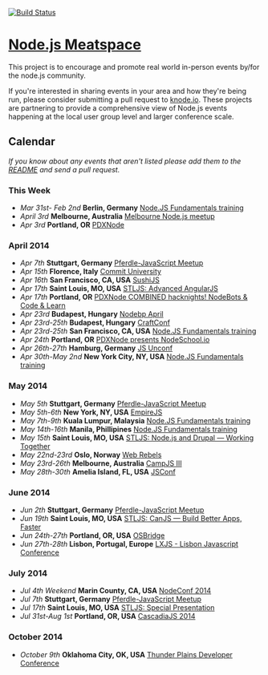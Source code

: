 [![Build Status](https://travis-ci.org/knode/node-meatspace.png)](https://travis-ci.org/knode/node-meatspace)

[Node.js Meatspace](http://nodemeatspace.com/)
==============

This project is to encourage and promote real world in-person events by/for the node.js community.

If you're interested in sharing events in your area and how they're being run, please consider submitting a pull request to [knode.io](https://github.com/knode/meetups). These projects are partnering to provide a comprehensive view of Node.js events happening at the local user group level and larger conference scale.

## Calendar

*If you know about any events that aren't listed please add them to the
[README](https://github.com/knode/node-meatspace/blob/gh-pages/README.md) and
send a pull request.*

### This Week
* *Mar 31st- Feb 2nd* **Berlin, Germany** [Node.JS Fundamentals training](http://www.olindata.com/training/nodejs/nodejs-fundamentals-training-berlin-march-2014)
* *April 3rd* **Melbourne, Australia** [Melbourne Node.js meetup](http://www.meetup.com/MelbNodeJS/events/172060562/)
* *Apr 3rd* **Portland, OR** [PDXNode](http://www.meetup.com/pdxnode/events/174531122/)

### April 2014
* *Apr 7th* **Stuttgart, Germany** [Pferdle-JavaScript Meetup](http://www.meetup.com/stuttgartjs/)
* *Apr 15th* **Florence, Italy** [Commit University](http://www.commitsoftware.it/#commit-university)
* *Apr 16th* **San Francisco, CA, USA** [SushiJS](https://github.com/sushijs/san-francisco-ca-usa/issues/4)
* *Apr 17th* **Saint Louis, MO, USA** [STLJS: Advanced AngularJS](http://www.meetup.com/STL-JS-meetup/events/149998082/)
* *Apr 17th* **Portland, OR** [PDXNode COMBINED hacknights! NodeBots & Code & Learn](http://www.meetup.com/pdxnode/events/174940122/)
* *Apr 23rd* **Budapest, Hungary** [Nodebp April](http://www.meetup.com/nodebp/events/172548072/)
* *Apr 23rd-25th* **Budapest, Hungary** [CraftConf](http://craft-conf.com/2014/)
* *Apr 23rd-25th* **San Francisco, CA, USA** [Node.JS Fundamentals training](http://www.olindata.com/training/nodejs/nodejs-fundamentals-training-san-francisco-april-2014)
* *Apr 24th* **Portland, OR** [PDXNode presents NodeSchool.io](https://ti.to/pdxnode/nodeschool)
* *Apr 26th-27th* **Hamburg, Germany** [JS Unconf](http://2014.jsunconf.eu)
* *Apr 30th-May 2nd* **New York City, NY, USA** [Node.JS Fundamentals training](http://www.olindata.com/training/nodejs/nodejs-fundamentals-training-new-york-city-april-2014)

### May 2014
* *May 5th* **Stuttgart, Germany** [Pferdle-JavaScript Meetup](http://www.meetup.com/stuttgartjs/)
* *May 5th-6th* **New York, NY, USA** [EmpireJS](http://empirejs.org/)
* *May 7th-9th* **Kuala Lumpur, Malaysia** [Node.JS Fundamentals training](http://www.olindata.com/training/nodejs/nodejs-fundamentals-training-kuala-lumpur-may-2014)
* *May 14th-16th* **Manila, Phillipines** [Node.JS Fundamentals training](http://www.olindata.com/training/nodejs/nodejs-fundamentals-training-manila-may-2014)
* *May 15th* **Saint Louis, MO, USA** [STLJS: Node.js and Drupal &mdash; Working Together](http://www.meetup.com/STL-JS-meetup/events/151436472/)
* *May 22nd-23rd* **Oslo, Norway** [Web Rebels](http://webrebels.org/)
* *May 23rd-26th* **Melbourne, Australia** [CampJS III](http://campjs.com/)
* *May 28th-30th* **Amelia Island, FL, USA** [JSConf](http://2014.jsconf.us/)


### June 2014
* *Jun 2th* **Stuttgart, Germany** [Pferdle-JavaScript Meetup](http://www.meetup.com/stuttgartjs/)
* *Jun 19th* **Saint Louis, MO, USA** [STLJS: CanJS &mdash; Build Better Apps, Faster](http://www.meetup.com/STL-JS-meetup/events/159770032/)
* *Jun 24th-27th* **Portland, OR, USA** [OSBridge](http://opensourcebridge.org/) 
* *Jun 27th-28th* **Lisbon, Portugal, Europe** [LXJS - Lisbon Javascript Conference](http://lxjs.org)

### July 2014
* *Jul 4th Weekend* **Marin County, CA, USA** [NodeConf 2014](http://www.nodeconf.com)
* *Jul 7th* **Stuttgart, Germany** [Pferdle-JavaScript Meetup](http://www.meetup.com/stuttgartjs/)
* *Jul 17th* **Saint Louis, MO, USA** [STLJS: Special Presentation](http://www.meetup.com/STL-JS-meetup/events/154371372/)
* *Jul 31st-Aug 1st* **Portland, OR, USA** [CascadiaJS 2014](http://www.cascadiajs.com/)

### October 2014
* *October 9th* **Oklahoma City, OK, USA** [Thunder Plains Developer Conference](http://thunderplainsconf.com/)
